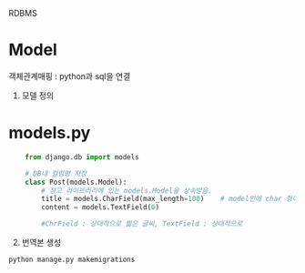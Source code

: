 RDBMS 
# Model

객체관계매핑 : python과 sql을 연결

1. 모델 정의
# models.py
```python
    from django.db import models

    # DB내 컬럼명 저장
    class Post(models.Model):
        # 장고 라이브러리에 있는 models.Model을 상속받음.
        title = models.CharField(max_length=100)    # model안에 char 형이 들어갈 수 있는 변수 생성
        content = models.TextField(0)

        #ChrField : 상대적으로 짧은 글씨, TextField : 상대적으로
```

2. 번역본 생성
```bash
python manage.py makemigrations
```